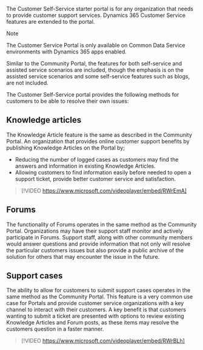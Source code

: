 The Customer Self-Service starter portal is for any organization that needs to provide customer support services. Dynamics 365 Customer Service features are extended to the portal.

> [!NOTE]
> The Customer Service Portal is only available on Common Data Service environments with Dynamics 365 apps enabled.

Similar to the Community Portal, the features for both self-service and assisted service scenarios are included, though the emphasis is on the assisted service scenarios and some self-service features such as blogs, are not included.

The Customer Self-Service portal provides the following methods for customers to be able to resolve their own issues: 

## Knowledge articles

The Knowledge Article feature is the same as described in the Community Portal.  An organization that provides online customer support benefits by publishing Knowledge Articles on the Portal by;

- Reducing the number of logged cases as customers may find the answers and information in existing Knowledge Articles.
- Allowing customers to find information easily before needed to open a support ticket, provide better customer service and satisfaction.

> [!VIDEO https://www.microsoft.com/videoplayer/embed/RWrEmA]

## Forums

The functionality of Forums operates in the same method as the Community Portal.  Organizations may have their support staff monitor and actively participate in Forums.  Support staff, along with other community members would answer questions and provide information that not only will resolve the particular customers issues but also provide a public archive of the solution for others that may encounter the issue in the future.

## Support cases

The ability to allow for customers to submit support cases operates in the same method as the Community Portal.  This feature is a very common use case for Portals and provide customer service organizations with a key channel to interact with their customers.  A key benefit is that customers wanting to submit a ticket are presented with options to review existing Knowledge Articles and Forum posts, as these items may resolve the customers question in a faster manner.

> [!VIDEO https://www.microsoft.com/videoplayer/embed/RWrBLh]